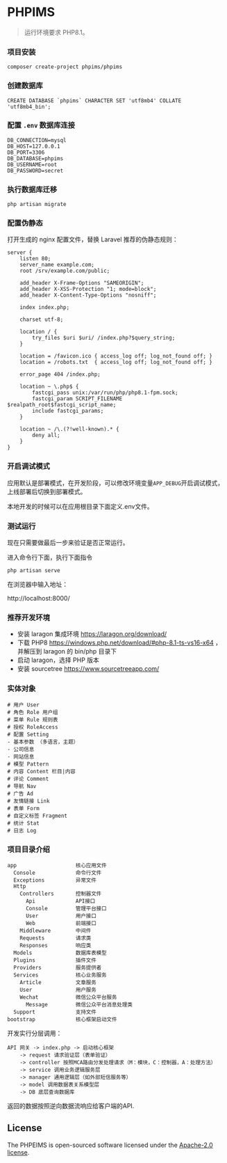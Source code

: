 # PHPIMS

> 运行环境要求 PHP8.1。

### 项目安装

```
composer create-project phpims/phpims
```

### 创建数据库

```
CREATE DATABASE `phpims` CHARACTER SET 'utf8mb4' COLLATE 'utf8mb4_bin';
```

### 配置 `.env` 数据库连接

```
DB_CONNECTION=mysql
DB_HOST=127.0.0.1
DB_PORT=3306
DB_DATABASE=phpims
DB_USERNAME=root
DB_PASSWORD=secret
```

### 执行数据库迁移

```
php artisan migrate
```

### 配置伪静态

打开生成的 nginx 配置文件，替换 Laravel 推荐的伪静态规则：

```
server {
    listen 80;
    server_name example.com;
    root /srv/example.com/public;

    add_header X-Frame-Options "SAMEORIGIN";
    add_header X-XSS-Protection "1; mode=block";
    add_header X-Content-Type-Options "nosniff";

    index index.php;

    charset utf-8;

    location / {
        try_files $uri $uri/ /index.php?$query_string;
    }

    location = /favicon.ico { access_log off; log_not_found off; }
    location = /robots.txt  { access_log off; log_not_found off; }

    error_page 404 /index.php;

    location ~ \.php$ {
        fastcgi_pass unix:/var/run/php/php8.1-fpm.sock;
        fastcgi_param SCRIPT_FILENAME $realpath_root$fastcgi_script_name;
        include fastcgi_params;
    }

    location ~ /\.(?!well-known).* {
        deny all;
    }
}
```

### 开启调试模式

应用默认是部署模式，在开发阶段，可以修改环境变量`APP_DEBUG`开启调试模式，上线部署后切换到部署模式。

本地开发的时候可以在应用根目录下面定义.env文件。

### 测试运行

现在只需要做最后一步来验证是否正常运行。

进入命令行下面，执行下面指令

```
php artisan serve
```

在浏览器中输入地址：

http://localhost:8000/

### 推荐开发环境

- 安装 laragon 集成环境 https://laragon.org/download/
- 下载 PHP8 https://windows.php.net/download/#php-8.1-ts-vs16-x64 ，并解压到 laragon 的 bin/php 目录下
- 启动 laragon，选择 PHP 版本
- 安装 sourcetree https://www.sourcetreeapp.com/

### 实体对象

```
# 用户 User
# 角色 Role 用户组
# 菜单 Rule 规则表
# 授权 RoleAccess
# 配置 Setting
- 基本参数 （多语言，主题）
- 公司信息
- 网站信息
# 模型 Pattern
# 内容 Content 栏目|内容
# 评论 Comment
# 导航 Nav
# 广告 Ad
# 友情链接 Link
# 表单 Form
# 自定义标签 Fragment
# 统计 Stat
# 日志 Log
```

### 项目目录介绍

```
app                   核心应用文件
  Console             命令行文件
  Exceptions          异常文件
  Http
    Controllers       控制器文件
      Api             API接口
      Console         管理平台接口
      User            用户接口
      Web             前端接口
    Middleware        中间件
    Requests          请求类
    Responses         响应类
  Models              数据库表模型
  Plugins             插件文件
  Providers           服务提供者
  Services            核心业务服务
    Article           文章服务
    User              用户服务
    Wechat            微信公众平台服务
      Message         微信公众平台消息处理类
  Support             支持文件
bootstrap             核心框架启动文件
```

开发实行分层调用：

```
API 网关 -> index.php -> 启动核心框架
	-> request 请求验证层（表单验证）
	-> controller 按照MCA路由分发处理请求（M：模块，C：控制器，A：处理方法）
	-> service 调用业务逻辑服务层
	-> manager 通用逻辑层（如外部短信服务等）
	-> model 调用数据表关系模型层
	-> DB 底层查询数据库
```

返回的数据按照逆向数据流响应给客户端的API.

## License

The PHPEIMS is open-sourced software licensed under the [Apache-2.0 license](https://opensource.org/licenses/Apache-2.0).
